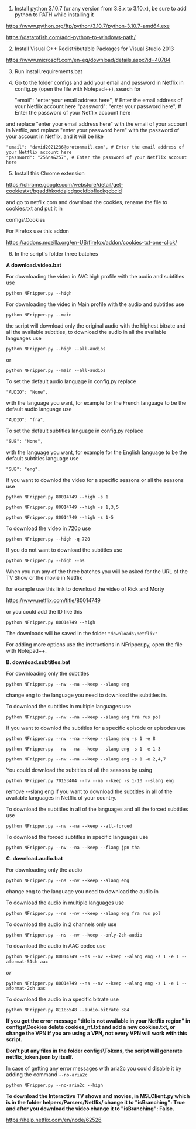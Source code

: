 1. Install python 3.10.7 (or any version from 3.8.x to 3.10.x), be sure to add python to PATH while installing it

https://www.python.org/ftp/python/3.10.7/python-3.10.7-amd64.exe

https://datatofish.com/add-python-to-windows-path/

2. Install Visual C++ Redistributable Packages for Visual Studio 2013

https://www.microsoft.com/en-eg/download/details.aspx?id=40784

3. Run install.requirements.bat

4. Go to the folder configs
and add your email and password in Netflix in config.py (open the file with Notepad++), search for

	"email": "enter your email address here", # Enter the email address of your Netflix account here
	"password": "enter your password here", # Enter the password of your Netflix account here
  
and replace "enter your email address here" with the email of your account in Netflix, 
and replace "enter your password here" with the password of your account in Netflix, and it will be like

	"email": "david2021236@protonmail.com", # Enter the email address of your Netflix account here
	"password": "25&ns&257", # Enter the password of your Netflix account here

5. Install this Chrome extension

https://chrome.google.com/webstore/detail/get-cookiestxt/bgaddhkoddajcdgocldbbfleckgcbcid

and go to netflix.com and download the cookies, rename the file to cookies.txt and put it in

configs\Cookies

For Firefox use this addon

https://addons.mozilla.org/en-US/firefox/addon/cookies-txt-one-click/

6. In the script's folder three batches

**A download.video.bat**

For downloading the video in AVC high profile with the audio and subtitles use

`python NFripper.py --high`

For downloading the video in Main profile with the audio and subtitles use

`python NFripper.py --main`

the script will download only the original audio with the highest bitrate and all the available subtitles, 
to download the audio in all the available languages use

`python NFripper.py --high --all-audios`

or

`python NFripper.py --main --all-audios`

To set the default audio language in config.py replace

`"AUDIO": "None",`

with the language you want, for example for the French language to be the default audio language use

`"AUDIO": "fra",`

To set the default subtitles language in config.py replace

`"SUB": "None",`

with the language you want, for example for the English language to be the default subtitles language use

`"SUB": "eng",`

If you want to downlod the video for a specific seasons or all the seasons use

`python NFripper.py 80014749 --high -s 1`

`python NFripper.py 80014749 --high -s 1,3,5`

`python NFripper.py 80014749 --high -s 1-5`

To download the video in 720p use

`python NFripper.py --high -q 720`

If you do not want to download the subtitles use

`python NFripper.py --high --ns`

When you run any of the three batches you will be asked for the URL of the TV Show or the movie in Netflix

for example use this link to download the video of Rick and Morty

https://www.netflix.com/title/80014749

or you could add the ID like this

`python NFripper.py 80014749 --high`

The downloads will be saved in the folder `"downloads\netflix"`

For adding more options use the instructions in NFripper.py, open the file with Notepad++.

**B. download.subtitles.bat**

For downloading only the subtitles

`python NFripper.py --nv --na --keep --slang eng`

change eng to the language you need to download the subtitles in.

To download the subtitles in multiple languages use

`python NFripper.py --nv --na --keep --slang eng fra rus pol`

If you want to downlod the subtitles for a specific episode or episodes use

`python NFripper.py --nv --na --keep --slang eng -s 1 -e 8`

`python NFripper.py --nv --na --keep --slang eng -s 1 -e 1-3`

`python NFripper.py --nv --na --keep --slang eng -s 1 -e 2,4,7`

You could download the subtitles of all the seasons by using

`python NFripper.py 70153404 --nv --na --keep -s 1-10 --slang eng`

remove --slang eng if you want to download the subtitles in all of the available languages in Netflix of your country.

To download the subtitles in all of the languages and all the forced subtitles use

`python NFripper.py --nv --na --keep --all-forced`

To download the forced subtitles in specific languages use

`python NFripper.py --nv --na --keep --flang jpn tha`

**C. download.audio.bat**

For downloading only the audio

`python NFripper.py --ns --nv --keep --alang eng`

change eng to the language you need to download the audio in

To download the audio in multiple languages use

`python NFripper.py --ns --nv --keep --alang eng fra rus pol`

To download the audio in 2 channels only use

`python NFripper.py --ns --nv --keep --only-2ch-audio`

To download the audio in AAC codec use

`python NFripper.py 80014749 --ns --nv --keep --alang eng -s 1 -e 1 --aformat-51ch aac`

*or*

`python NFripper.py 80014749 --ns --nv --keep --alang eng -s 1 -e 1 --aformat-2ch aac`

To download the audio in a specific bitrate use

`python NFripper.py 81185548 --audio-bitrate 384`

**If you got the error message "title is not available in your Netflix region" in configs\Cookies
delete cookies_nf.txt and add a new cookies.txt, or change the VPN if you are using a VPN, not every VPN will work with this script.**

**Don't put any files in the folder configs\Tokens, the script will generate netflix_token.json by itself.**

In case of getting any error messages with aria2c you could disable it by adding the command `--no-aria2c`

`python NFripper.py --no-aria2c --high`

**To download the Interactive TV shows and movies, in MSLClient.py which is in the folder helpers/Parsers/Netflix/ 
change it to "isBranching": True and after you download the video change it to "isBranching": False.**

https://help.netflix.com/en/node/62526


